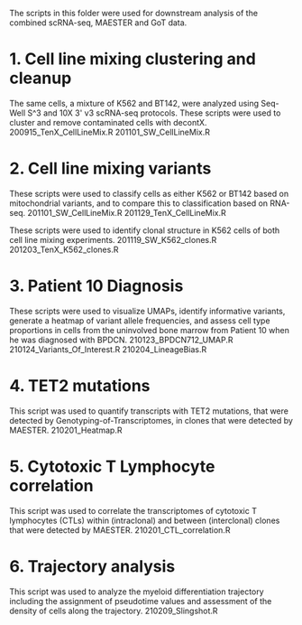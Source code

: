 The scripts in this folder were used for downstream analysis of the combined scRNA-seq, MAESTER and GoT data.

# 1. Cell line mixing clustering and cleanup

The same cells, a mixture of K562 and BT142, were analyzed using Seq-Well S^3 and 10X 3' v3 scRNA-seq protocols. These scripts were used to cluster and remove contaminated cells with decontX.
200915_TenX_CellLineMix.R
201101_SW_CellLineMix.R

# 2. Cell line mixing variants

These scripts were used to classify cells as either K562 or BT142 based on mitochondrial variants, and to compare this to classification based on RNA-seq.
201101_SW_CellLineMix.R
201129_TenX_CellLineMix.R

These scripts were used to identify clonal structure in K562 cells of both cell line mixing experiments.
201119_SW_K562_clones.R
201203_TenX_K562_clones.R

# 3. Patient 10 Diagnosis

These scripts were used to visualize UMAPs, identify informative variants, generate a heatmap of variant allele frequencies, and assess cell type proportions in cells from the uninvolved bone marrow from Patient 10 when he was diagnosed with BPDCN.
210123_BPDCN712_UMAP.R
210124_Variants_Of_Interest.R
210204_LineageBias.R

# 4. TET2 mutations

This script was used to quantify transcripts with TET2 mutations, that were detected by Genotyping-of-Transcriptomes, in clones that were detected by MAESTER.
210201_Heatmap.R

# 5. Cytotoxic T Lymphocyte correlation

This script was used to correlate the transcriptomes of cytotoxic T lymphocytes (CTLs) within (intraclonal) and between (interclonal) clones that were detected by MAESTER.
210201_CTL_correlation.R

# 6. Trajectory analysis

This script was used to analyze the myeloid differentiation trajectory including the assignment of pseudotime values and assessment of the density of cells along the trajectory.
210209_Slingshot.R






